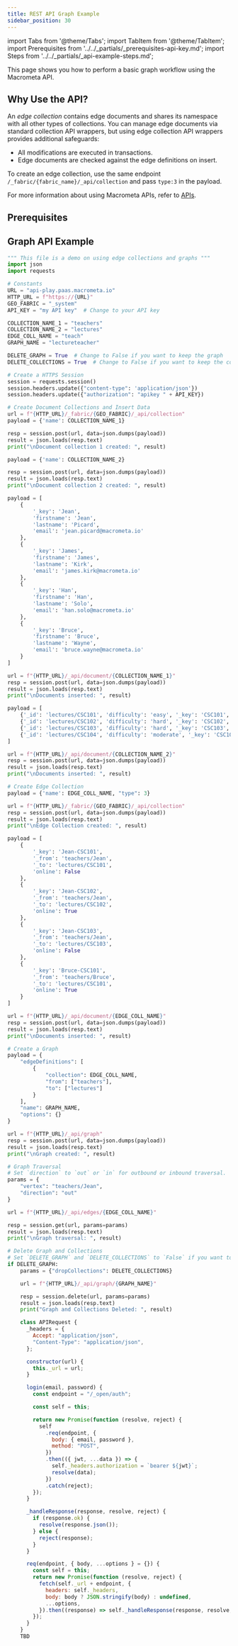 ```yaml
---
title: REST API Graph Example
sidebar_position: 30
---
```


import Tabs from '@theme/Tabs';
import TabItem from '@theme/TabItem';
import Prerequisites from '../../_partials/_prerequisites-api-key.md';
import Steps from '../../_partials/_api-example-steps.md';

This page shows you how to perform a basic graph workflow using the Macrometa API.

## Why Use the API?

An _edge collection_ contains edge documents and shares its namespace with all other types of collections. You can manage edge documents via standard collection API wrappers, but using edge collection API wrappers provides additional safeguards:

- All modifications are executed in transactions.
- Edge documents are checked against the edge definitions on insert.

To create an edge collection, use the same endpoint `/_fabric/{fabric_name}/_api/collection` and pass `type:3` in the payload.

For more information about using Macrometa APIs, refer to [APIs](../../api-docs/index.md).

## Prerequisites

<Prerequisites />

## Graph API Example

<Tabs groupId="operating-systems">
  <TabItem value="py" label="Python">

```py
""" This file is a demo on using edge collections and graphs """
import json
import requests

# Constants
URL = "api-play.paas.macrometa.io"
HTTP_URL = f"https://{URL}"
GEO_FABRIC = "_system"
API_KEY = "my API key"  # Change to your API key

COLLECTION_NAME_1 = "teachers"
COLLECTION_NAME_2 = "lectures"
EDGE_COLL_NAME = "teach"
GRAPH_NAME = "lectureteacher"

DELETE_GRAPH = True  # Change to False if you want to keep the graph
DELETE_COLLECTIONS = True  # Change to False if you want to keep the collections

# Create a HTTPS Session
session = requests.session()
session.headers.update({"content-type": 'application/json'})
session.headers.update({"authorization": "apikey " + API_KEY})

# Create Document Collections and Insert Data
url = f"{HTTP_URL}/_fabric/{GEO_FABRIC}/_api/collection"
payload = {'name': COLLECTION_NAME_1}

resp = session.post(url, data=json.dumps(payload))
result = json.loads(resp.text)
print("\nDocument collection 1 created: ", result)

payload = {'name': COLLECTION_NAME_2}

resp = session.post(url, data=json.dumps(payload))
result = json.loads(resp.text)
print("\nDocument collection 2 created: ", result)

payload = [
    {
        '_key': 'Jean',
        'firstname': 'Jean',
        'lastname': 'Picard',
        'email': 'jean.picard@macrometa.io'
    },
    {
        '_key': 'James',
        'firstname': 'James',
        'lastname': 'Kirk',
        'email': 'james.kirk@macrometa.io'
    },
    {
        '_key': 'Han',
        'firstname': 'Han',
        'lastname': 'Solo',
        'email': 'han.solo@macrometa.io'
    },
    {
        '_key': 'Bruce',
        'firstname': 'Bruce',
        'lastname': 'Wayne',
        'email': 'bruce.wayne@macrometa.io'
    }
]

url = f"{HTTP_URL}/_api/document/{COLLECTION_NAME_1}"
resp = session.post(url, data=json.dumps(payload))
result = json.loads(resp.text)
print("\nDocuments inserted: ", result)

payload = [
    {'_id': 'lectures/CSC101', 'difficulty': 'easy', '_key': 'CSC101', 'firstname': 'Jean'},
    {'_id': 'lectures/CSC102', 'difficulty': 'hard', '_key': 'CSC102', 'firstname': 'Jean'},
    {'_id': 'lectures/CSC103', 'difficulty': 'hard', '_key': 'CSC103', 'firstname': 'Jean'},
    {'_id': 'lectures/CSC104', 'difficulty': 'moderate', '_key': 'CSC104', 'firstname': 'Jean'}
]

url = f"{HTTP_URL}/_api/document/{COLLECTION_NAME_2}"
resp = session.post(url, data=json.dumps(payload))
result = json.loads(resp.text)
print("\nDocuments inserted: ", result)

# Create Edge Collection
payload = {'name': EDGE_COLL_NAME, "type": 3}

url = f"{HTTP_URL}/_fabric/{GEO_FABRIC}/_api/collection"
resp = session.post(url, data=json.dumps(payload))
result = json.loads(resp.text)
print("\nEdge Collection created: ", result)

payload = [
    {
        '_key': 'Jean-CSC101',
        '_from': 'teachers/Jean',
        '_to': 'lectures/CSC101',
        'online': False
    },
    {
        '_key': 'Jean-CSC102',
        '_from': 'teachers/Jean',
        '_to': 'lectures/CSC102',
        'online': True
    },
    {
        '_key': 'Jean-CSC103',
        '_from': 'teachers/Jean',
        '_to': 'lectures/CSC103',
        'online': False
    },
    {
        '_key': 'Bruce-CSC101',
        '_from': 'teachers/Bruce',
        '_to': 'lectures/CSC101',
        'online': True
    }
]

url = f"{HTTP_URL}/_api/document/{EDGE_COLL_NAME}"
resp = session.post(url, data=json.dumps(payload))
result = json.loads(resp.text)
print("\nDocuments inserted: ", result)

# Create a Graph
payload = {
    "edgeDefinitions": [
        {
            "collection": EDGE_COLL_NAME,
            "from": ["teachers"],
            "to": ["lectures"]
        }
    ],
    "name": GRAPH_NAME,
    "options": {}
}

url = f"{HTTP_URL}/_api/graph"
resp = session.post(url, data=json.dumps(payload))
result = json.loads(resp.text)
print("\nGraph created: ", result)

# Graph Traversal
# Set `direction` to `out` or `in` for outbound or inbound traversal.
params = {
    "vertex": "teachers/Jean",
    "direction": "out"
}

url = f"{HTTP_URL}/_api/edges/{EDGE_COLL_NAME}"

resp = session.get(url, params=params)
result = json.loads(resp.text)
print("\nGraph traversal: ", result)

# Delete Graph and Collections
# Set `DELETE_GRAPH` and `DELETE_COLLECTIONS` to `False` if you want to keep the graph and collections.
if DELETE_GRAPH:
    params = {"dropCollections": DELETE_COLLECTIONS}

    url = f"{HTTP_URL}/_api/graph/{GRAPH_NAME}"

    resp = session.delete(url, params=params)
    result = json.loads(resp.text)
    print("Graph and Collections Deleted: ", result)
```

  </TabItem>
  <TabItem value="js" label="JavaScript">

```js
    class APIRequest {
      _headers = {
        Accept: "application/json",
        "Content-Type": "application/json",
      };

      constructor(url) {
        this._url = url;
      }

      login(email, password) {
        const endpoint = "/_open/auth";

        const self = this;

        return new Promise(function (resolve, reject) {
          self
            .req(endpoint, {
              body: { email, password },
              method: "POST",
            })
            .then(({ jwt, ...data }) => {
              self._headers.authorization = `bearer ${jwt}`;
              resolve(data);
            })
            .catch(reject);
        });
      }

      _handleResponse(response, resolve, reject) {
        if (response.ok) {
          resolve(response.json());
        } else {
          reject(response);
        }
      }

      req(endpoint, { body, ...options } = {}) {
        const self = this;
        return new Promise(function (resolve, reject) {
          fetch(self._url + endpoint, {
            headers: self._headers,
            body: body ? JSON.stringify(body) : undefined,
            ...options,
          }).then((response) => self._handleResponse(response, resolve, reject));
        });
      }
    }
    TBD
```

  </TabItem>
</Tabs>  
